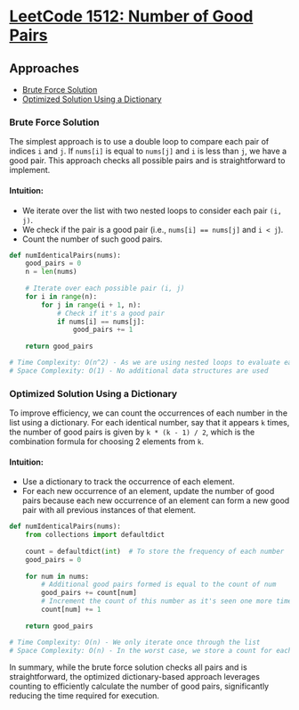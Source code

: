 # [LeetCode 1512: Number of Good Pairs](https://leetcode.com/problems/number-of-good-pairs/)

## Approaches
- [Brute Force Solution](#brute-force-solution)
- [Optimized Solution Using a Dictionary](#optimized-solution-using-a-dictionary)

### Brute Force Solution

The simplest approach is to use a double loop to compare each pair of indices `i` and `j`. If `nums[i]` is equal to `nums[j]` and `i` is less than `j`, we have a good pair. This approach checks all possible pairs and is straightforward to implement.

#### Intuition:
- We iterate over the list with two nested loops to consider each pair `(i, j)`.
- We check if the pair is a good pair (i.e., `nums[i] == nums[j]` and `i < j`).
- Count the number of such good pairs.

```python
def numIdenticalPairs(nums):
    good_pairs = 0
    n = len(nums)
    
    # Iterate over each possible pair (i, j)
    for i in range(n):
        for j in range(i + 1, n):
            # Check if it's a good pair
            if nums[i] == nums[j]:
                good_pairs += 1
                
    return good_pairs

# Time Complexity: O(n^2) - As we are using nested loops to evaluate each pair
# Space Complexity: O(1) - No additional data structures are used
```

### Optimized Solution Using a Dictionary

To improve efficiency, we can count the occurrences of each number in the list using a dictionary. For each identical number, say that it appears `k` times, the number of good pairs is given by `k * (k - 1) / 2`, which is the combination formula for choosing 2 elements from `k`.

#### Intuition:
- Use a dictionary to track the occurrence of each element.
- For each new occurrence of an element, update the number of good pairs because each new occurrence of an element can form a new good pair with all previous instances of that element.

```python
def numIdenticalPairs(nums):
    from collections import defaultdict
    
    count = defaultdict(int)  # To store the frequency of each number
    good_pairs = 0
    
    for num in nums:
        # Additional good pairs formed is equal to the count of num
        good_pairs += count[num]
        # Increment the count of this number as it's seen one more time
        count[num] += 1
        
    return good_pairs

# Time Complexity: O(n) - We only iterate once through the list
# Space Complexity: O(n) - In the worst case, we store a count for each unique number in the list
```

In summary, while the brute force solution checks all pairs and is straightforward, the optimized dictionary-based approach leverages counting to efficiently calculate the number of good pairs, significantly reducing the time required for execution.

